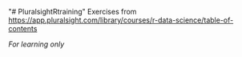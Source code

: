 "# PluralsightRtraining" 
Exercises from https://app.pluralsight.com/library/courses/r-data-science/table-of-contents

_For learning only_